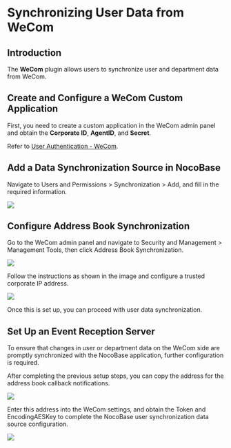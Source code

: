 # Synchronizing User Data from WeCom

<PluginInfo commercial="true" name="wecom"></PluginInfo>

## Introduction

The **WeCom** plugin allows users to synchronize user and department data from WeCom.

## Create and Configure a WeCom Custom Application

First, you need to create a custom application in the WeCom admin panel and obtain the **Corporate ID**, **AgentID**, and **Secret**.

Refer to [User Authentication - WeCom](./auth).

## Add a Data Synchronization Source in NocoBase

Navigate to Users and Permissions > Synchronization > Add, and fill in the required information.

![](https://static-docs.nocobase.com/202412041251867.png)

## Configure Address Book Synchronization

Go to the WeCom admin panel and navigate to Security and Management > Management Tools, then click Address Book Synchronization.

![](https://static-docs.nocobase.com/202412041249958.png)

Follow the instructions as shown in the image and configure a trusted corporate IP address.

![](https://static-docs.nocobase.com/202412041250776.png)

Once this is set up, you can proceed with user data synchronization.

## Set Up an Event Reception Server

To ensure that changes in user or department data on the WeCom side are promptly synchronized with the NocoBase application, further configuration is required.

After completing the previous setup steps, you can copy the address for the address book callback notifications.

![](https://static-docs.nocobase.com/202412041256547.png)

Enter this address into the WeCom settings, and obtain the Token and EncodingAESKey to complete the NocoBase user synchronization data source configuration.

![](https://static-docs.nocobase.com/202412041257947.png)

